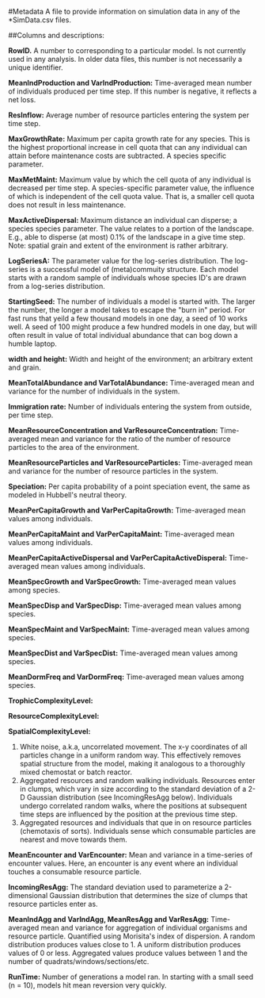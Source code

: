 #Metadata
A file to provide information on simulation data in any of the *SimData.csv files. 

##Columns and descriptions:

**RowID.** A number to corresponding to a particular model. Is not currently used in any analysis. In older data files, this number is not necessarily a unique identifier.

**MeanIndProduction and VarIndProduction:** Time-averaged mean number of individuals produced per time step. If this number is negative, it reflects a net loss.

**ResInflow:** Average number of resource particles entering the system per time step.

**MaxGrowthRate:** Maximum per capita growth rate for any species. This is the highest proportional increase in cell quota that can any individual can attain before maintenance costs are subtracted. A species specific parameter.

**MaxMetMaint:** Maximum value by which the cell quota of any individual is decreased per time step. A species-specific parameter value, the influence of which is independent of the cell quota value. That is, a smaller cell quota does not result in less maintenance.

**MaxActiveDispersal:** Maximum distance an individual can disperse; a species species parameter. The value relates to a portion of the landscape. E.g., able to disperse (at most) 0.1% of the landscape in a give time step. Note: spatial grain and extent of the environment is rather arbitrary.

**LogSeriesA:** The parameter value for the log-series distribution. The log-series is a successful model of (meta)commuity structure. Each model starts with a random sample of individuals whose species ID's are drawn from a log-series distribution.

**StartingSeed:** The number of individuals a model is started with. The larger the number, the longer a model takes to escape the "burn in" period. For fast runs that yeild a few thousand models in one day, a seed of 10 works well. A seed of 100 might produce a few hundred models in one day, but will often result in value of total individual abundance that can bog down a humble laptop.

**width and height:** Width and height of the environment; an arbitrary extent and grain.

**MeanTotalAbundance and VarTotalAbundance:** Time-averaged mean and variance for the number of individuals in the system.

**Immigration rate:** Number of individuals entering the system from outside, per time step.

**MeanResourceConcentration and VarResourceConcentration:** Time-averaged mean and variance for the ratio of the number of resource particles to the area of the environment.

**MeanResourceParticles and VarResourceParticles:** Time-averaged mean and variance for the number of resource particles in the system.

**Speciation:** Per capita probability of a point speciation event, the same as modeled in Hubbell's neutral theory.

**MeanPerCapitaGrowth and VarPerCapitaGrowth:** Time-averaged mean values among individuals.

**MeanPerCapitaMaint and VarPerCapitaMaint:** Time-averaged mean values among individuals.

**MeanPerCapitaActiveDispersal and VarPerCapitaActiveDisperal:** Time-averaged mean values among individuals.

**MeanSpecGrowth and VarSpecGrowth:** Time-averaged mean values among species.

**MeanSpecDisp and VarSpecDisp:** Time-averaged mean values among species.

**MeanSpecMaint and VarSpecMaint:** Time-averaged mean values among species.

**MeanSpecDist and VarSpecDist:** Time-averaged mean values among species.

**MeanDormFreq and VarDormFreq:** Time-averaged mean values among species.

**TrophicComplexityLevel:**

**ResourceComplexityLevel:**

**SpatialComplexityLevel:** 
1. White noise, a.k.a, uncorrelated movement. The x-y coordinates of all particles change in a uniform random way. This effectively removes spatial structure from the model, making it analogous to a thoroughly mixed chemostat or batch reactor.  
2. Aggregated resources and random walking individuals. Resources enter in clumps, which vary in size according to the standard deviation of a 2-D Gaussian distribution (see IncomingResAgg below). Individuals undergo correlated random walks, where the positions at subsequent time steps are influenced by the position at the previous time step.  
3. Aggregated resources and individuals that que in on resource particles (chemotaxis of sorts). Individuals sense which consumable particles are nearest and move towards them.


**MeanEncounter and VarEncounter:** Mean and variance in a time-series of encounter values. Here, an encounter is any event where an individual touches a consumable resource particle.

**IncomingResAgg:** The standard deviation used to parameterize a 2-dimensional Gaussian distribution that determines the size of clumps that resource particles enter as.

**MeanIndAgg and VarIndAgg, MeanResAgg and VarResAgg:** Time-averaged mean and variance for aggregation of individual organisms and resource particle. Quantified using Morisita's index of dispersion. A random distribution produces values close to 1. A uniform distribution produces values of 0 or less. Aggregated values produce values between 1 and the number of quadrats/windows/sections/etc.

**RunTime:** Number of generations a model ran. In starting with a small seed (n = 10), models hit mean reversion very quickly.